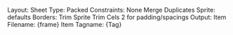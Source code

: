 Layout:
    Sheet Type: Packed
    Constraints: None
    Merge Duplicates
Sprite:
    defaults
Borders:
    Trim Sprite
    Trim Cels
    2 for padding/spacings
Output:
    Item Filename: {frame}
    Item Tagname: {Tag}
